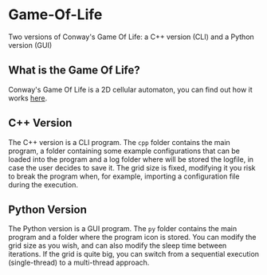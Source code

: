 # Game-Of-Life
Two versions of Conway's Game Of Life: a C++ version (CLI) and a Python version (GUI)

## What is the Game Of Life?
Conway's Game Of Life is a 2D cellular automaton, you can find out how it works [here](https://en.wikipedia.org/wiki/Conway%27s_Game_of_Life).

## C++ Version
The C++ version is a CLI program. The `cpp` folder contains the main program, a folder containing some example configurations that can be loaded into the program and a log folder where will be stored the logfile, in case the user decides to save it. The grid size is fixed, modifying it you risk to break the program when, for example, importing a configuration file during the execution.

## Python Version
The Python version is a GUI program. The `py` folder contains the main program and a folder where the program icon is stored. You can modify the grid size as you wish, and can also modify the sleep time between iterations. If the grid is quite big, you can switch from a sequential execution (single-thread) to a multi-thread approach.
